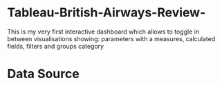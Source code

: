# Tableau-British-Airways-Review-

This is my very first  interactive dashboard which allows to toggle in between visualisations showing: parameters with a measures, calculated fields, filters and groups category 


# Data Source

